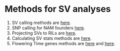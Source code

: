 # Methods for SV analyses

1. SV calling methods are [here](sv-calling.md).
2. SNP calling for NAM founders [here](snp-calling.md).
3. Projecting SVs to RILs are [here](projecting-svs.md).
4. Calculating SV stats methods are [here](stats-for-svs.md).
5. Flowering Time genes methods are [here](flowering-time-svs.md) and [here](FTGene_Expression_README.md).

